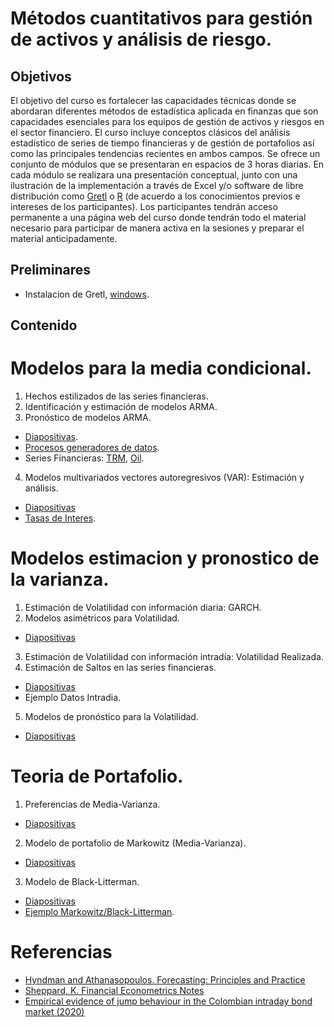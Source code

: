 # Métodos cuantitativos para gestión de activos y análisis de riesgo.

## Objetivos
El objetivo del curso es fortalecer las capacidades técnicas donde se abordaran diferentes métodos de estadística aplicada en finanzas que son capacidades esenciales para los equipos de gestión de activos y riesgos en el sector financiero. El curso incluye conceptos clásicos del análisis estadístico de series de tiempo financieras y de gestión de portafolios así como las principales tendencias recientes en ambos campos.
Se ofrece un conjunto de módulos que se presentaran en espacios de 3 horas diarias. En cada módulo se realizara una presentación conceptual, junto con una ilustración de la implementación a través de Excel y/o software de libre distribución como [Gretl](https://gretl.sourceforge.net/index.html) o [R](https://www.r-project.org/) (de acuerdo a los conocimientos previos e intereses de los participantes).
Los participantes tendrán acceso permanente a una página web del curso donde tendrán todo el material necesario para participar de manera activa en la sesiones y preparar el material anticipadamente. 

## Preliminares
* Instalacion de Gretl, [windows](https://gretl.sourceforge.net/win32/).

## Contenido

# Modelos para la media condicional.
1. Hechos estilizados de las series financieras.
2. Identificación y estimación de modelos ARMA.
3. Pronóstico de modelos ARMA.
* [Diapositivas](https://github.com/ccastroiragorri/MetodosGActivosRiesgo/blob/main/SeriesUnivariadas.pdf).
* [Procesos generadores de datos](https://github.com/ccastroiragorri/MetodosGActivosRiesgo/blob/main/dgp.xlsx).
* Series Financieras: [TRM](https://github.com/ccastroiragorri/MetodosGActivosRiesgo/blob/main/TRM.gdt), [Oil](https://github.com/ccastroiragorri/MetodosGActivosRiesgo/blob/main/oil.xlsx).
4. Modelos multivariados vectores autoregresivos (VAR): Estimación y análisis.
* [Diapositivas](https://github.com/ccastroiragorri/MetodosGActivosRiesgo/blob/main/SeriesMultivariadas.pdf)
* [Tasas de Interes](https://github.com/ccastroiragorri/MetodosGActivosRiesgo/blob/main/TasasCol.gdt).

# Modelos estimacion y pronostico de la varianza.
1. Estimación de Volatilidad con información diaria: GARCH.
2. Modelos asimétricos para Volatilidad.
* [Diapositivas](https://github.com/ccastroiragorri/MetodosGActivosRiesgo/blob/main/GARCH.pdf)
3. Estimación de Volatilidad con información intradía: Volatilidad Realizada.
4. Estimación de Saltos en las series financieras.
* [Diapositivas](https://github.com/ccastroiragorri/MetodosGActivosRiesgo/blob/main/RM.pdf)
* Ejemplo Datos Intradia.
5. Modelos de pronóstico para la Volatilidad.
* [Diapositivas](https://github.com/ccastroiragorri/MetodosGActivosRiesgo/blob/main/PronosticoVol.pdf)

# Teoria de Portafolio.
1. Preferencias de Media-Varianza. 
* [Diapositivas](https://github.com/ccastroiragorri/MetodosGActivosRiesgo/blob/main/PFMV.pdf)
2. Modelo de portafolio de Markowitz (Media-Varianza). 
* [Diapositivas](https://github.com/ccastroiragorri/MetodosGActivosRiesgo/blob/main/Markovitz.pdf)
3. Modelo de Black-Litterman. 
* [Diapositivas](https://github.com/ccastroiragorri/MetodosGActivosRiesgo/blob/main/BL.pdf)
* [Ejemplo Markowitz/Black-Litterman](https://github.com/ccastroiragorri/MetodosGActivosRiesgo/blob/main/OptimizacionPortafolioMV_BL.xlsx).

# Referencias
* [Hyndman and Athanasopoulos. Forecasting: Principles and Practice](https://otexts.com/fpp3/)
* [Sheppard, K. Financial Econometrics Notes](https://www.kevinsheppard.com/files/teaching/mfe/notes/financial-econometrics-2020-2021.pdf)
* [Empirical evidence of jump behaviour in the Colombian intraday bond market (2020)](https://ideas.repec.org/p/col/000092/018098.html)
